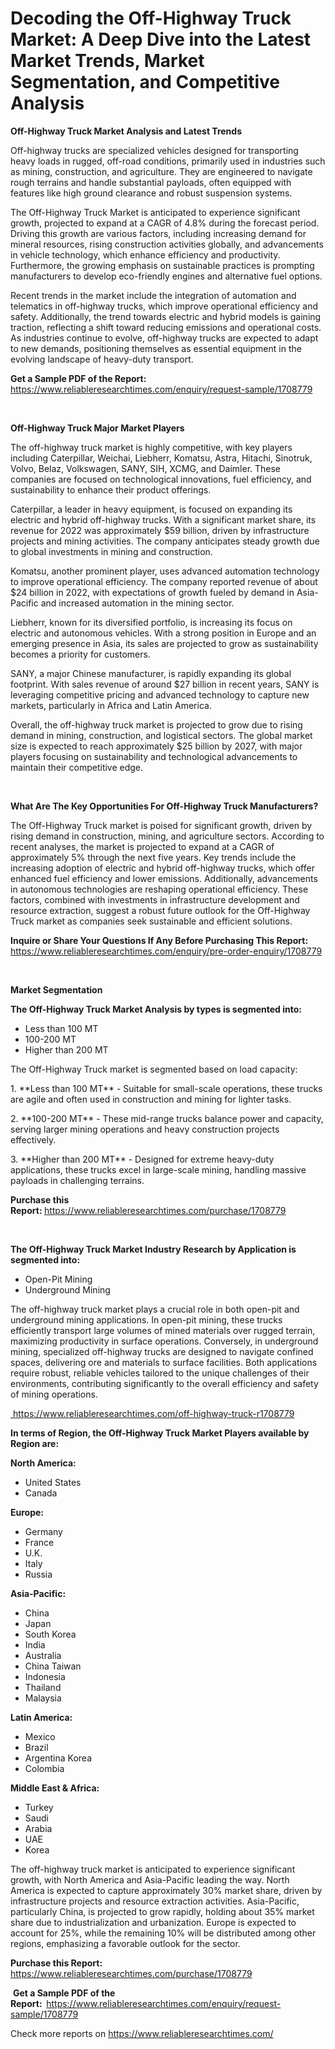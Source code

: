 <p><h1>Decoding the Off-Highway Truck Market: A Deep Dive into the Latest Market Trends, Market Segmentation, and Competitive Analysis</h1></p><p><strong>Off-Highway Truck Market Analysis and Latest Trends</strong></p>
<p><p>Off-highway trucks are specialized vehicles designed for transporting heavy loads in rugged, off-road conditions, primarily used in industries such as mining, construction, and agriculture. They are engineered to navigate rough terrains and handle substantial payloads, often equipped with features like high ground clearance and robust suspension systems.</p><p>The Off-Highway Truck Market is anticipated to experience significant growth, projected to expand at a CAGR of 4.8% during the forecast period. Driving this growth are various factors, including increasing demand for mineral resources, rising construction activities globally, and advancements in vehicle technology, which enhance efficiency and productivity. Furthermore, the growing emphasis on sustainable practices is prompting manufacturers to develop eco-friendly engines and alternative fuel options.</p><p>Recent trends in the market include the integration of automation and telematics in off-highway trucks, which improve operational efficiency and safety. Additionally, the trend towards electric and hybrid models is gaining traction, reflecting a shift toward reducing emissions and operational costs. As industries continue to evolve, off-highway trucks are expected to adapt to new demands, positioning themselves as essential equipment in the evolving landscape of heavy-duty transport.</p></p>
<p><strong>Get a Sample PDF of the Report:&nbsp;</strong> <a href="https://www.reliableresearchtimes.com/enquiry/request-sample/1708779?utm_campaign=3216&utm_medium=2&utm_source=Github&utm_content=ia&utm_term=27032025&utm_id=off-highway-truck">https://www.reliableresearchtimes.com/enquiry/request-sample/1708779</a></p>
<p>&nbsp;</p>
<p><strong>Off-Highway Truck Major Market Players</strong></p>
<p><p>The off-highway truck market is highly competitive, with key players including Caterpillar, Weichai, Liebherr, Komatsu, Astra, Hitachi, Sinotruk, Volvo, Belaz, Volkswagen, SANY, SIH, XCMG, and Daimler. These companies are focused on technological innovations, fuel efficiency, and sustainability to enhance their product offerings.</p><p>Caterpillar, a leader in heavy equipment, is focused on expanding its electric and hybrid off-highway trucks. With a significant market share, its revenue for 2022 was approximately $59 billion, driven by infrastructure projects and mining activities. The company anticipates steady growth due to global investments in mining and construction.</p><p>Komatsu, another prominent player, uses advanced automation technology to improve operational efficiency. The company reported revenue of about $24 billion in 2022, with expectations of growth fueled by demand in Asia-Pacific and increased automation in the mining sector.</p><p>Liebherr, known for its diversified portfolio, is increasing its focus on electric and autonomous vehicles. With a strong position in Europe and an emerging presence in Asia, its sales are projected to grow as sustainability becomes a priority for customers.</p><p>SANY, a major Chinese manufacturer, is rapidly expanding its global footprint. With sales revenue of around $27 billion in recent years, SANY is leveraging competitive pricing and advanced technology to capture new markets, particularly in Africa and Latin America.</p><p>Overall, the off-highway truck market is projected to grow due to rising demand in mining, construction, and logistical sectors. The global market size is expected to reach approximately $25 billion by 2027, with major players focusing on sustainability and technological advancements to maintain their competitive edge.</p></p>
<p>&nbsp;</p>
<p><strong>What Are The Key Opportunities For Off-Highway Truck Manufacturers?</strong></p>
<p><p>The Off-Highway Truck market is poised for significant growth, driven by rising demand in construction, mining, and agriculture sectors. According to recent analyses, the market is projected to expand at a CAGR of approximately 5% through the next five years. Key trends include the increasing adoption of electric and hybrid off-highway trucks, which offer enhanced fuel efficiency and lower emissions. Additionally, advancements in autonomous technologies are reshaping operational efficiency. These factors, combined with investments in infrastructure development and resource extraction, suggest a robust future outlook for the Off-Highway Truck market as companies seek sustainable and efficient solutions.</p></p>
<p><strong>Inquire or Share Your Questions If Any Before Purchasing This Report:</strong> <a href="https://www.reliableresearchtimes.com/enquiry/pre-order-enquiry/1708779?utm_campaign=3216&utm_medium=2&utm_source=Github&utm_content=ia&utm_term=27032025&utm_id=off-highway-truck">https://www.reliableresearchtimes.com/enquiry/pre-order-enquiry/1708779</a></p>
<p>&nbsp;</p>
<p><strong>Market Segmentation</strong></p>
<p><strong>The Off-Highway Truck Market Analysis by types is segmented into:</strong></p>
<p><ul><li>Less than 100 MT</li><li>100-200 MT</li><li>Higher than 200 MT</li></ul></p>
<p><p>The Off-Highway Truck market is segmented based on load capacity: </p><p>1. **Less than 100 MT** - Suitable for small-scale operations, these trucks are agile and often used in construction and mining for lighter tasks.</p><p>2. **100-200 MT** - These mid-range trucks balance power and capacity, serving larger mining operations and heavy construction projects effectively.</p><p>3. **Higher than 200 MT** - Designed for extreme heavy-duty applications, these trucks excel in large-scale mining, handling massive payloads in challenging terrains.</p></p>
<p><strong>Purchase this Report:&nbsp;</strong><a href="https://www.reliableresearchtimes.com/purchase/1708779?utm_campaign=3216&utm_medium=2&utm_source=Github&utm_content=ia&utm_term=27032025&utm_id=off-highway-truck">https://www.reliableresearchtimes.com/purchase/1708779</a></p>
<p>&nbsp;</p>
<p><strong>The Off-Highway Truck Market Industry Research by Application is segmented into:</strong></p>
<p><ul><li>Open-Pit Mining</li><li>Underground Mining</li></ul></p>
<p><p>The off-highway truck market plays a crucial role in both open-pit and underground mining applications. In open-pit mining, these trucks efficiently transport large volumes of mined materials over rugged terrain, maximizing productivity in surface operations. Conversely, in underground mining, specialized off-highway trucks are designed to navigate confined spaces, delivering ore and materials to surface facilities. Both applications require robust, reliable vehicles tailored to the unique challenges of their environments, contributing significantly to the overall efficiency and safety of mining operations.</p></p>
<p><a href="https://www.reliableresearchtimes.com/off-highway-truck-r1708779?utm_campaign=3216&utm_medium=2&utm_source=Github&utm_content=ia&utm_term=27032025&utm_id=off-highway-truck">&nbsp;https://www.reliableresearchtimes.com/off-highway-truck-r1708779</a></p>
<p><strong>In terms of Region, the Off-Highway Truck Market Players available by Region are:</strong></p>
<p>
    <p> <strong> North America: </strong>
        <ul>
            <li>United States</li>
            <li>Canada</li>
        </ul>
        </p> 
    <p> <strong> Europe: </strong>
        <ul>
            <li>Germany</li>
            <li>France</li>
            <li>U.K.</li>
            <li>Italy</li>
            <li>Russia</li>
        </ul>
        </p> 
    <p> <strong> Asia-Pacific: </strong>
        <ul>
            <li>China</li>
            <li>Japan</li>
            <li>South Korea</li>
            <li>India</li>
            <li>Australia</li>
            <li>China Taiwan</li>
            <li>Indonesia</li>
            <li>Thailand</li>
            <li>Malaysia</li>
        </ul>
        </p> 
    <p> <strong> Latin America: </strong>
        <ul>
            <li>Mexico</li>
            <li>Brazil</li>
            <li>Argentina Korea</li>
            <li>Colombia</li>
        </ul>
        </p> 
    <p> <strong> Middle East & Africa: </strong>
        <ul>
            <li>Turkey</li>
            <li>Saudi</li>
            <li>Arabia</li>
            <li>UAE</li>
            <li>Korea</li>
        </ul>
    </p>
    </p>
<p><p>The off-highway truck market is anticipated to experience significant growth, with North America and Asia-Pacific leading the way. North America is expected to capture approximately 30% market share, driven by infrastructure projects and resource extraction activities. Asia-Pacific, particularly China, is projected to grow rapidly, holding about 35% market share due to industrialization and urbanization. Europe is expected to account for 25%, while the remaining 10% will be distributed among other regions, emphasizing a favorable outlook for the sector.</p></p>
<p><strong>Purchase this Report: </strong><a href="https://www.reliableresearchtimes.com/purchase/1708779?utm_campaign=3216&utm_medium=2&utm_source=Github&utm_content=ia&utm_term=27032025&utm_id=off-highway-truck">https://www.reliableresearchtimes.com/purchase/1708779</a></p>
<p>&nbsp;<strong>Get a Sample PDF of the Report:&nbsp;&nbsp;</strong><a href="https://www.reliableresearchtimes.com/enquiry/request-sample/1708779?utm_campaign=3216&utm_medium=2&utm_source=Github&utm_content=ia&utm_term=27032025&utm_id=off-highway-truck">https://www.reliableresearchtimes.com/enquiry/request-sample/1708779</a></p>
<p><strong></strong></p>
<p>Check more reports on <a href="https://www.reliableresearchtimes.com/?utm_campaign=3216&utm_medium=2&utm_source=Github&utm_content=ia&utm_term=27032025&utm_id=off-highway-truck">https://www.reliableresearchtimes.com/</a></p>